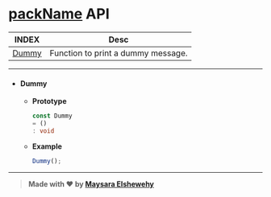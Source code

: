 # [packName](../../README.md) API

| INDEX           | Desc                               |
| --------------- | ---------------------------------- |
| [Dummy](#dummy) | Function to print a dummy message. |

---

- #### Dummy

    - **Prototype**

      ```ts
      const Dummy
      = ()
      : void
      ```

    - **Example**

      ```ts
      Dummy();
      ```

---

> **Made with ❤ by [Maysara Elshewehy](https://github.com/Maysara-Elshewehy)**
